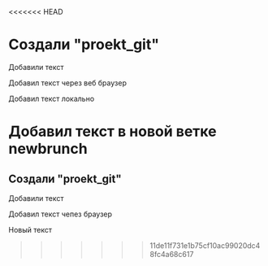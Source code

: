 <<<<<<< HEAD
# Создали "proekt_git"

Добавили текст

Добавил текст через веб браузер

Добавил текст локально

Добавил текст в новой ветке  newbrunch
=======
## Создали "proekt_git" 

Добавили текст

Добавил текст чепез браузер

Новый текст
>>>>>>> 11de11f731e1b75cf10ac99020dc48fc4a68c617
